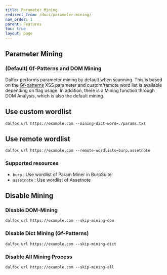 ```yaml
---
title: Parameter Mining
redirect_from: /docs/parameter-mining/
nav_order: 1
parent: Features
toc: true
layout: page
---
```


## Parameter Mining
### (Default) Gf-Patterns and DOM Mining 
Dalfox performs parameter mining by default when scanning. This is based on the [Gf-patterns](https://github.com/1ndianl33t/Gf-Patterns) XSS parameter and custom/remote word list is available depending on flag usage. In addition, there is a Mining function through DOM Analysis, which is also the default mining.

## Use custom wordlist
```
dalfox url https://example.com --mining-dict-word=./params.txt
```

## Use remote wordlist
```
dalfox url https://example.com --remote-wordlists=burp,assetnote
```

### Supported resources
* `burp` : Use wordlist of Param Miner in BurpSuite
* `assetnote` : Use wordlist of Assetnote

## Disable Mining
### Disable DOM-Mining
```
dalfox url https://example.com --skip-mining-dom
```
### Disable Dict Mining (Gf-Patterns)
```
dalfox url https://example.com --skip-mining-dict
```
### Disable All Mining Process
```
dalfox url https://example.com --skip-mining-all
```
